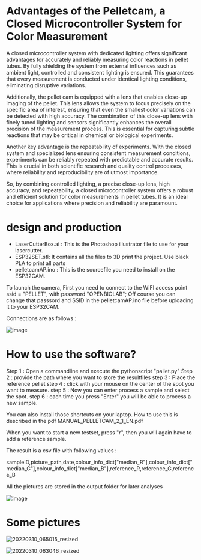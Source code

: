 # Advantages of the Pelletcam,  a Closed Microcontroller System for Color Measurement

A closed microcontroller system with dedicated lighting offers significant advantages for accurately and reliably measuring color reactions in pellet tubes. By fully shielding the system from external influences such as ambient light, controlled and consistent lighting is ensured. This guarantees that every measurement is conducted under identical lighting conditions, eliminating disruptive variations.

Additionally, the pellet cam is equipped with a lens that enables close-up imaging of the pellet. This lens allows the system to focus precisely on the specific area of interest, ensuring that even the smallest color variations can be detected with high accuracy. The combination of this close-up lens with finely tuned lighting and sensors significantly enhances the overall precision of the measurement process. This is essential for capturing subtle reactions that may be critical in chemical or biological experiments.

Another key advantage is the repeatability of experiments. With the closed system and specialized lens ensuring consistent measurement conditions, experiments can be reliably repeated with predictable and accurate results. This is crucial in both scientific research and quality control processes, where reliability and reproducibility are of utmost importance.

So, by combining controlled lighting, a precise close-up lens, high accuracy, and repeatability, a closed microcontroller system offers a robust and efficient solution for color measurements in pellet tubes. It is an ideal choice for applications where precision and reliability are paramount.


# design and production

* LaserCutterBox.ai :  This is the Photoshop illustrator file to use for your lasercutter.
* ESP32SET.stl:  It contains all the files to 3D print the project.  Use black PLA to print all parts
* pelletcamAP.ino :  This is the sourcefile you need to install on the ESP32CAM.
  

To launch the camera, First you need to connect to the WIFI access point ssid = "PELLET", with password "OPENBIOLAB";
Off course you can change that passsord and SSID in the pelletcamAP.ino file before uploading it to your ESP32CAM.

Connections are as follows :

![image](https://github.com/mdequanter/pelletcam/assets/74420584/6b70f90a-863b-4643-a1b7-81c548564fef)


# How to use the software?

Step 1 :  Open a commandline and execute the pythonscript "pallet.py"
Step 2 :  provide the path where you want to store the resultfiles
step 3 :  Place the reference pellet
step 4 :  click with your mouse on the center of the spot you want to measure.
step 5 :  Now you can enter process a sample and select the spot.
step 6 :  each time you press "Enter" you will be able to process a new sample.  

You can also install those shortcuts on your laptop.  How to use this is described in the pdf MANUAL_PELLETCAM_2_1_EN.pdf

When you want to start a new testset, press "r", then you will again have to add a reference sample. 

The result is a csv file with following values :

sampleID,picture_path,date,colour_info_dict["median_R"],colour_info_dict["median_G"],colour_info_dict["median_B"],reference_R,reference_G,reference_B

All the pictures are stored in the output folder for later analyses

![image](https://github.com/mdequanter/pelletcam/assets/74420584/84da7697-67b3-45b2-b5c7-9df7ed83dc8c)


# Some pictures 

![20220310_065015_resized](https://github.com/mdequanter/pelletcam/assets/74420584/c54f9bf1-6c69-4060-ba23-52b73b9c86d0)


![20220310_063046_resized](https://github.com/mdequanter/pelletcam/assets/74420584/99a4a812-9dcd-4710-8fd7-079ca37f6a90)
